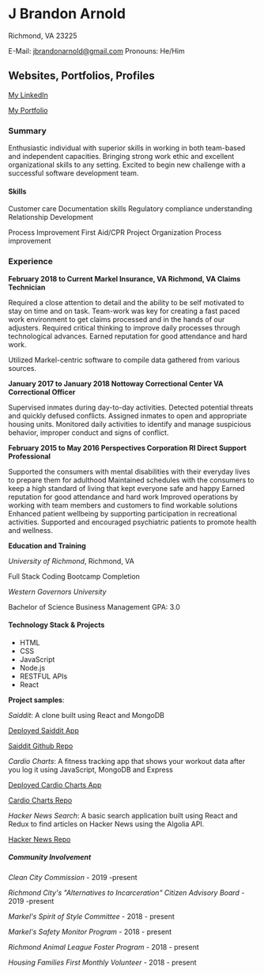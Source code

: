 # J Brandon Arnold

Richmond, VA 23225

E-Mail: jbrandonarnold@gmail.com
Pronouns: He/Him

## Websites, Portfolios, Profiles

[My LinkedIn](https://www.linkedin.com/in/james-brandon-arnold-46b1a964/)

[My Portfolio](https://jbrandona119.github.io/updated-portfolio/)

### Summary

Enthusiastic individual with superior skills in working in both team-based and independent capacities. Bringing strong work ethic and excellent organizational skills to any setting. Excited to begin new challenge with a successful software development team.

#### Skills

Customer care
Documentation skills
Regulatory compliance understanding
Relationship Development

Process Improvement
First Aid/CPR
Project Organization
Process improvement

### Experience

**February 2018 to Current
Markel Insurance, VA Richmond, VA
Claims Technician**

Required a close attention to detail and the ability to be self motivated to stay on time and on task.
Team-work was key for creating a fast paced work environment to get claims processed and in the hands of our adjusters.
Required critical thinking to improve daily processes through technological advances.
Earned reputation for good attendance and hard work.

Utilized Markel-centric software to compile data gathered from various sources.

**January 2017 to January 2018
Nottoway Correctional Center VA
Correctional Officer**    

Supervised inmates during day-to-day activities.
Detected potential threats and quickly defused conflicts.
Assigned inmates to open and appropriate housing units.
Monitored daily activities to identify and manage suspicious behavior, improper conduct and signs of conflict.

**February 2015 to May 2016
Perspectives Corporation RI
Direct Support Professional**

Supported the consumers with mental disabilities with their everyday lives to prepare them for adulthood
Maintained schedules with the consumers to keep a high standard of living that kept everyone safe and happy
Earned reputation for good attendance and hard work
Improved operations by working with team members and customers to find workable solutions
Enhanced patient wellbeing by supporting participation in recreational activities.
Supported and encouraged psychiatric patients to promote health and wellness.

**Education and Training**

_University of Richmond_, Richmond, VA

Full Stack Coding Bootcamp Completion  

_Western Governors University_

Bachelor of Science Business Management 
GPA: 3.0

#### Technology Stack & Projects

* HTML
* CSS
* JavaScript
* Node.js
* RESTFUL APIs
* React

**Project samples**:

*Saiddit*: A clone built using React and MongoDB

[Deployed Saiddit App](https://saiddit-app.herokuapp.com/)

[Saiddit Github Repo](https://github.com/Z-Camp/Final-Project-First/)

*Cardio Charts*: A fitness tracking app that shows your workout data after you log it using JavaScript, MongoDB and Express

[Deployed Cardio Charts App](https://safe-sea-39049.herokuapp.com/)

[Cardio Charts Repo](https://github.com/Z-Camp/Project-2)

*Hacker News Search*: A basic search application built using React and Redux to find articles on Hacker News using the Algolia API.

[Hacker News Repo](https://github.com/jbrandona119/Hacker-News-Search)

##### Community Involvement

_Clean City Commission_ - 2019 -present

_Richmond City's "Alternatives to Incarceration" Citizen Advisory Board_ - 2019 -present

_Markel's Spirit of Style Committee_ - 2018 - present

_Markel's Safety Monitor Program_ - 2018 - present

_Richmond Animal League Foster Program_ - 2018 - present

_Housing Families First Monthly Volunteer_ - 2018 - present
